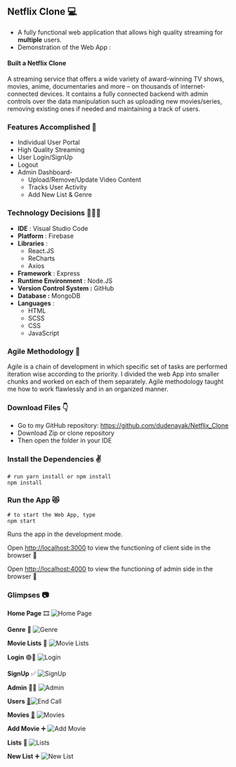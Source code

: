 ## Netflix Clone 💻

* A fully functional web application that allows high quality streaming for **multiple** users.
* Demonstration of the Web App : 

#### Built a Netflix Clone
A streaming service that offers a wide variety of award-winning TV shows, movies, anime, documentaries and more – on thousands of internet-connected devices. It contains a fully connected backend with admin controls over the data manipulation such as uploading new movies/series, removing existing ones if needed and maintaining a track of users.

### Features Accomplished 🤩
* Individual User Portal
* High Quality Streaming
* User Login/SignUp
* Logout
* Admin Dashboard- 
    * Upload/Remove/Update Video Content
    * Tracks User Activity
    * Add New List & Genre

### Technology Decisions 👩🏻‍💻
* **IDE** : Visual Studio Code
* **Platform** : Firebase
* **Libraries** :
	 * React.JS
	 * ReCharts
	 * Axios
* **Framework** : Express
* **Runtime Environment** : Node.JS
* **Version Control System :** GitHub
* **Database :** MongoDB
* **Languages** :
	* HTML
	* SCSS
	* CSS
	* JavaScript
### Agile Methodology 🏃
Agile is a chain of development in which specific set of tasks are performed iteration wise according to the priority. I divided the web App into smaller chunks and worked on each of them separately. Agile methodology taught me how to work flawlessly and in an organized manner.

### Download Files 👇
* Go to my GitHub repository: https://github.com/dudenayak/Netflix_Clone
* Download Zip or clone repository
* Then open the folder in your IDE 

### Install the Dependencies ✌️

```shell
# run yarn install or npm install
npm install
```

### Run the App 😻

```shell
# to start the Web App, type
npm start
```
Runs the app in the development mode.

Open [http://localhost:3000](http://localhost:3000) to view the functioning of client side in the browser 🎉

Open [http://localhost:4000](http://localhost:4000) to view the functioning of admin side in the browser 🎉

### Glimpses 📷
 **Home Page** 🎞 ![Home Page](images/Home.png) 

 **Genre** 🎥  ![Genre](images/Genre.png) 

 **Movie Lists** 🎫  ![Movie Lists](images/MovieList.png)

 **Login** 🟢🔴  ![Login](images/Login.png)

 **SignUp** ✅  ![SignUp](images/SignUp.png)

 **Admin** 🕴🏻  ![Admin](images/Admin.png)

 **Users** [👤](https://emojipedia.org/bust-in-silhouette/)![End Call](images/Users.png)

 **Movies** [🎥](https://emojipedia.org/movie-camera/)  ![Movies](images/Movies.png)

 **Add Movie** ➕  ![Add Movie](images/AddMovie.png)

 **Lists** 🎫  ![Lists](images/Lists.png)

 **New List** ➕  ![New List](images/NewList.png)
